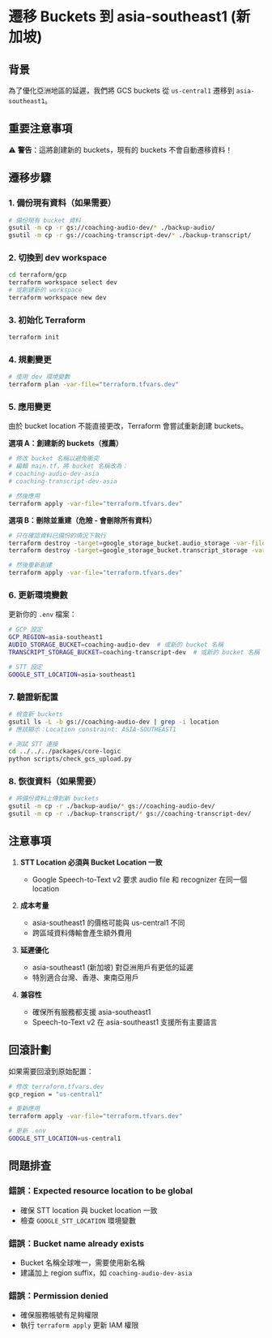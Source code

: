 # 遷移 Buckets 到 asia-southeast1 (新加坡)

## 背景
為了優化亞洲地區的延遲，我們將 GCS buckets 從 `us-central1` 遷移到 `asia-southeast1`。

## 重要注意事項
⚠️ **警告**：這將創建新的 buckets，現有的 buckets 不會自動遷移資料！

## 遷移步驟

### 1. 備份現有資料（如果需要）
```bash
# 備份現有 bucket 資料
gsutil -m cp -r gs://coaching-audio-dev/* ./backup-audio/
gsutil -m cp -r gs://coaching-transcript-dev/* ./backup-transcript/
```

### 2. 切換到 dev workspace
```bash
cd terraform/gcp
terraform workspace select dev
# 或創建新的 workspace
terraform workspace new dev
```

### 3. 初始化 Terraform
```bash
terraform init
```

### 4. 規劃變更
```bash
# 使用 dev 環境變數
terraform plan -var-file="terraform.tfvars.dev"
```

### 5. 應用變更

由於 bucket location 不能直接更改，Terraform 會嘗試重新創建 buckets。

**選項 A：創建新的 buckets（推薦）**
```bash
# 修改 bucket 名稱以避免衝突
# 編輯 main.tf，將 bucket 名稱改為：
# coaching-audio-dev-asia
# coaching-transcript-dev-asia

# 然後應用
terraform apply -var-file="terraform.tfvars.dev"
```

**選項 B：刪除並重建（危險 - 會刪除所有資料）**
```bash
# 只在確認資料已備份的情況下執行
terraform destroy -target=google_storage_bucket.audio_storage -var-file="terraform.tfvars.dev"
terraform destroy -target=google_storage_bucket.transcript_storage -var-file="terraform.tfvars.dev"

# 然後重新創建
terraform apply -var-file="terraform.tfvars.dev"
```

### 6. 更新環境變數

更新你的 `.env` 檔案：
```bash
# GCP 設定
GCP_REGION=asia-southeast1
AUDIO_STORAGE_BUCKET=coaching-audio-dev  # 或新的 bucket 名稱
TRANSCRIPT_STORAGE_BUCKET=coaching-transcript-dev  # 或新的 bucket 名稱

# STT 設定
GOOGLE_STT_LOCATION=asia-southeast1
```

### 7. 驗證新配置
```bash
# 檢查新 buckets
gsutil ls -L -b gs://coaching-audio-dev | grep -i location
# 應該顯示：Location constraint: ASIA-SOUTHEAST1

# 測試 STT 連接
cd ../../../packages/core-logic
python scripts/check_gcs_upload.py
```

### 8. 恢復資料（如果需要）
```bash
# 將備份資料上傳到新 buckets
gsutil -m cp -r ./backup-audio/* gs://coaching-audio-dev/
gsutil -m cp -r ./backup-transcript/* gs://coaching-transcript-dev/
```

## 注意事項

1. **STT Location 必須與 Bucket Location 一致**
   - Google Speech-to-Text v2 要求 audio file 和 recognizer 在同一個 location

2. **成本考量**
   - asia-southeast1 的價格可能與 us-central1 不同
   - 跨區域資料傳輸會產生額外費用

3. **延遲優化**
   - asia-southeast1 (新加坡) 對亞洲用戶有更低的延遲
   - 特別適合台灣、香港、東南亞用戶

4. **兼容性**
   - 確保所有服務都支援 asia-southeast1
   - Speech-to-Text v2 在 asia-southeast1 支援所有主要語言

## 回滾計劃

如果需要回滾到原始配置：
```bash
# 修改 terraform.tfvars.dev
gcp_region = "us-central1"

# 重新應用
terraform apply -var-file="terraform.tfvars.dev"

# 更新 .env
GOOGLE_STT_LOCATION=us-central1
```

## 問題排查

### 錯誤：Expected resource location to be global
- 確保 STT location 與 bucket location 一致
- 檢查 `GOOGLE_STT_LOCATION` 環境變數

### 錯誤：Bucket name already exists
- Bucket 名稱全球唯一，需要使用新名稱
- 建議加上 region suffix，如 `coaching-audio-dev-asia`

### 錯誤：Permission denied
- 確保服務帳號有足夠權限
- 執行 `terraform apply` 更新 IAM 權限